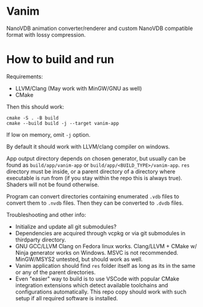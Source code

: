 # Vanim

NanoVDB animation converter/renderer and custom NanoVDB compatible format with lossy compression.

# How to build and run

Requirements:
- LLVM/Clang (May work with MinGW/GNU as well)
- CMake

Then this should work:

```
cmake -S . -B build
cmake --build build -j --target vanim-app
```

If low on memory, omit `-j` option.

By default it should work with LLVM/clang compiler on windows.

App output directory depends on chosen generator, but usually can be found as `build/app/vanim-app` or `build/app/<BUILD_TYPE>/vanim-app`. `res` directory must be inside, or a parent directory of a directory where executable is run from (if you stay within the repo this is always true). Shaders will not be found otherwise.

Program can convert directories containing enumerated `.vdb` files to convert them to `.nvdb` files. Then they can be converted to `.dvdb` files.

Troubleshooting and other info:

- Initialize and update all git submodules?
- Dependencies are acquired through vcpkg or via git submodules in thirdparty directory.
- GNU GCC/LLVM Clang on Fedora linux works. Clang/LLVM + CMake w/ Ninja generator works on Windows. MSVC is not recommended. MinGW/MSYS2 untested, but should work as well.
- Vanim application should find `res` folder itself as long as its in the same or any of the parent directories.
- Even "easier" way to build is to use VSCode with popular CMake integration extensions which detect available toolchains and configurations automatically. This repo copy should work with such setup if all required software is installed.
